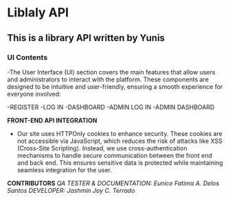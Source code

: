 # Liblaly API
## This is a library API written by Yunis








































### UI Contents
-The User Interface (UI) section covers the main features that allow users and administrators to interact with the platform. These components are designed to be intuitive and user-friendly, ensuring a smooth experience for everyone involved:

-REGISTER 
-LOG IN
-DASHBOARD
-ADMIN LOG IN
-ADMIN DASHBOARD     


**FRONT-END API INTEGRATION**
- Our site uses HTTPOnly cookies to enhance security. These cookies are not accessible via JavaScript, which reduces the risk of attacks like XSS (Cross-Site Scripting). Instead, we use cross-authentication mechanisms to handle secure communication between the front end and back end. This ensures sensitive data is protected while maintaining seamless integration for the user.


**CONTRIBUTORS**
*QA TESTER & DOCUMENTATION: Eunice Fatima A. Delos Santos*
*DEVELOPER: Jashmin Joy C. Terrado*

